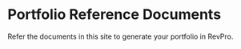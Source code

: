# Portfolio Reference Documents
Refer the documents in this site to generate your portfolio in RevPro.
